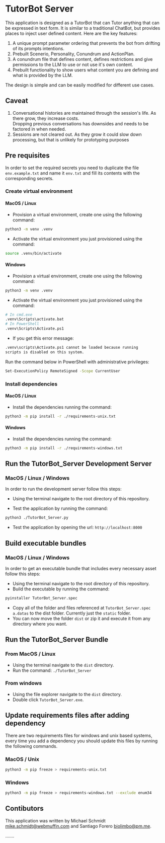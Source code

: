 # TutorBot Server

This application is designed as a TutorBot that can Tutor anything that can be expressed in text form. It is similar to a traditional ChatBot, but provides places to inject user defined content. Here are the key features:

1. A unique prompt parameter ordering that prevents the bot from drifting of its prompts intentions.
2. Prebuilt Scenerio, Personality, Conundrum and ActionPlan.
3. A conundrum file that defines content, defines restrictions and give permissions to the LLM to use or not use it's own content.
4. Prebuilt functionality to show users what content you are defining and what is provided by the LLM.

The design is simple and can be easily modified for different use cases.

## Caveat

1. Conversational histories are maintained through the session's life. As there grow, they increase costs. \
   Dropping previous conversations has downsides and needs to be factored in when needed.
2. Sessions are not cleared out. As they grow it could slow down processing, but that is unlikely for prototyping purposes

## Pre requisites

In order to set the required secrets you need to duplicate the file `env.example.txt` and name it `env.txt` and fill its contents with the corresponding secrets.

### Create virtual environment

#### MacOS / Linux

- Provision a virtual environment, create one using the following command:

```bash
python3 -m venv .venv
```

- Activate the virtual environment you just provisioned using the command:

```bash
source .venv/bin/activate
```

#### Windows

- Provision a virtual environment, create one using the following command:

```bash
python3 -m venv .venv
```

- Activate the virtual environment you just provisioned using the command:

```bash
# In cmd.exe
.venv\Scripts\activate.bat
# In PowerShell
.venv\Scripts\Activate.ps1
```

- If you get this error message:

```bash
.venv\scripts\Activate.ps1 cannot be loaded because running
scripts is disabled on this system.
```

Run the command below in PowerShell with administrative privileges:

```bash
Set-ExecutionPolicy RemoteSigned -Scope CurrentUser
```

### Install dependencies

#### MacOS / Linux

- Install the dependencies running the command:

```bash
python3 -m pip install -r ./requirements-unix.txt
```

#### Windows

- Install the dependencies running the command:

```bash
python3 -m pip install -r ./requirements-windows.txt
```

## Run the TutorBot_Server Development Server

### MacOS / Linux / Windows

In order to run the development server follow this steps:

- Using the terminal navigate to the root directory of this repository.

- Test the application by running the command:

```bash
python3 ./TutorBot_Server.py
```

- Test the application by opening the url: `http://localhost:8000`

## Build executable bundles

### MacOS / Linux / Windows

In order to get an executable bundle that includes every necessary asset follow this steps:

- Using the terminal navigate to the root directory of this repository.
- Build the executable by running the command:

```bash
pyinstaller TutorBot_Server.spec
```

- Copy all of the folder and files referenced at `TutorBot_Server.spec` `a.datas` to the dist folder. Currently just the `static` folder.
- You can now move the folder `dist` or zip it and execute it from any directory where you want.

## Run the TutorBot_Server Bundle

### From MacOS / Linux

- Using the terminal navigate to the `dist` directory.
- Run the command: `./TutorBot_Server`

### From windows

- Using the file explorer navigate to the `dist` directory.
- Double click `TutorBot_Server.exe`.

## Update requirements files after adding dependency

There are two requirements files for windows and unix based systems, every time you add a dependency you should update this files by running the following commands.

### MacOS / Unix

```bash
python3 -m pip freeze > requirements-unix.txt
```

### Windows

```bash
python3 -m pip freeze > requirements-windows.txt --exclude enum34
```

## Contibutors

This application was written by Michael Schmidt <mike.schmidt@webmuffin.com> and Santiago Forero <biolimbo@pm.me>.

.......
